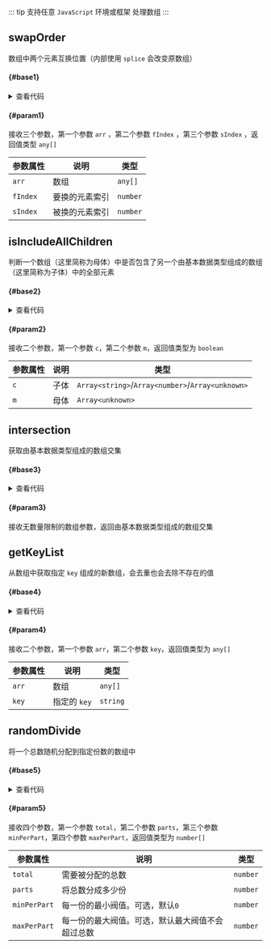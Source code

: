 <script setup>
import { useAddNumInOutlineLabel } from '../../.vitepress/utils/createElement.ts'
useAddNumInOutlineLabel(5)

import swapOrder from './swapOrder.vue'
import isIncludeAllChildren from './isIncludeAllChildren.vue'
import intersection from './intersection.vue'
import getKeyList from './getKeyList.vue'
import randomDivide from './randomDivide.vue'
</script>

::: tip 支持任意 `JavaScript` 环境或框架
处理数组
:::

## swapOrder

数组中两个元素互换位置（内部使用 `splice` 会改变原数组）

<div class="pure-border">

#### <divider-base /> {#base1}

<swapOrder />

<details>

<summary>查看代码</summary>

<<< @/utils/array/swapOrder.vue

</details>

#### <divider-param /> {#param1}

接收三个参数，第一个参数 `arr` ，第二个参数 `fIndex` ，第三个参数 `sIndex` ，返回值类型 `any[]`

| **参数属性** | **说明**       | **类型** |
| ------------ | -------------- | -------- |
| `arr`        | 数组           | `any[]`  |
| `fIndex`     | 要换的元素索引 | `number` |
| `sIndex`     | 被换的元素索引 | `number` |

</div>

## isIncludeAllChildren

判断一个数组（这里简称为母体）中是否包含了另一个由基本数据类型组成的数组（这里简称为子体）中的全部元素

<div class="pure-border">

#### <divider-base /> {#base2}

<isIncludeAllChildren />

<details>

<summary>查看代码</summary>

<<< @/utils/array/isIncludeAllChildren.vue

</details>

#### <divider-param /> {#param2}

接收二个参数，第一个参数 `c`，第二个参数 `m`，返回值类型为 `boolean`

| **参数属性** | **说明** | **类型**                                         |
| ------------ | -------- | ------------------------------------------------ |
| `c`          | 子体     | `Array<string>`/`Array<number>`/`Array<unknown>` |
| `m`          | 母体     | `Array<unknown>`                                 |

</div>

## intersection

获取由基本数据类型组成的数组交集

<div class="pure-border">

#### <divider-base /> {#base3}

<intersection />

<details>

<summary>查看代码</summary>

<<< @/utils/array/intersection.vue

</details>

#### <divider-param /> {#param3}

接收无数量限制的数组参数，返回由基本数据类型组成的数组交集

</div>

## getKeyList

从数组中获取指定 `key` 组成的新数组，会去重也会去除不存在的值

<div class="pure-border">

#### <divider-base /> {#base4}

<getKeyList />

<details>

<summary>查看代码</summary>

<<< @/utils/array/getKeyList.vue

</details>

#### <divider-param /> {#param4}

接收二个参数，第一个参数 `arr`，第二个参数 `key`，返回值类型为 `any[]`

| **参数属性** | **说明**     | **类型** |
| ------------ | ------------ | -------- |
| `arr`        | 数组         | `any[]`  |
| `key`        | 指定的 `key` | `string` |

</div>

## randomDivide

将一个总数随机分配到指定份数的数组中

<div class="pure-border">

#### <divider-base /> {#base5}

<randomDivide />

<details>

<summary>查看代码</summary>

<<< @/utils/array/randomDivide.vue

</details>

#### <divider-param /> {#param5}

接收四个参数，第一个参数 `total`，第二个参数 `parts`，第三个参数 `minPerPart`，第四个参数 `maxPerPart`，返回值类型为 `number[]`

| **参数属性** | **说明**                                         | **类型** |
| ------------ | ------------------------------------------------ | -------- |
| `total`      | 需要被分配的总数                                 | `number` |
| `parts`      | 将总数分成多少份                                 | `number` |
| `minPerPart` | 每一份的最小阀值。可选，默认`0`                  | `number` |
| `maxPerPart` | 每一份的最大阀值。可选，默认最大阀值不会超过总数 | `number` |

</div>
